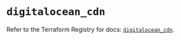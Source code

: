 # `digitalocean_cdn`

Refer to the Terraform Registry for docs: [`digitalocean_cdn`](https://registry.terraform.io/providers/digitalocean/digitalocean/2.37.0/docs/resources/cdn).
